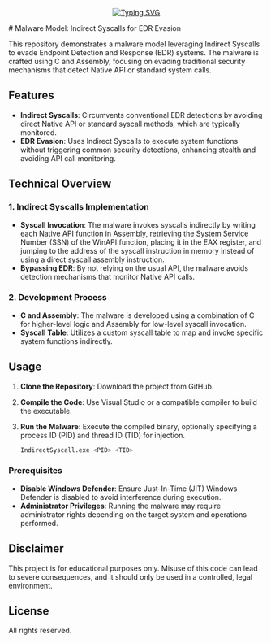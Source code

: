 

<!--   my-ticker -->    
<!-- &emsp;&emsp;&emsp;&emsp;&emsp;&emsp;&emsp;&emsp;&emsp;[![Typing SVG](https://readme-typing-svg.herokuapp.com?color=%F0E68C&center=true&vCenter=true&width=500&lines=S4L1M+MalWareDev"")](https://git.io/typing-svg) -->

<p align="center">
  <a href="https://git.io/typing-svg">
    <img src="https://readme-typing-svg.herokuapp.com?color=%F0E68C&center=true&vCenter=true&width=500&lines=S4L1M+MalWareDev" alt="Typing SVG">
  </a>
</p>
# Malware Model: Indirect Syscalls for EDR Evasion

This repository demonstrates a malware model leveraging Indirect Syscalls to evade Endpoint Detection and Response (EDR) systems. The malware is crafted using C and Assembly, focusing on evading traditional security mechanisms that detect Native API or standard system calls.

## Features

- **Indirect Syscalls**: Circumvents conventional EDR detections by avoiding direct Native API or standard syscall methods, which are typically monitored.
- **EDR Evasion**: Uses Indirect Syscalls to execute system functions without triggering common security detections, enhancing stealth and avoiding API call monitoring.

## Technical Overview

### 1. Indirect Syscalls Implementation
- **Syscall Invocation**: The malware invokes syscalls indirectly by writing each Native API function in Assembly, retrieving the System Service Number (SSN) of the WinAPI function, placing it in the EAX register, and jumping to the address of the syscall instruction in memory instead of using a direct syscall assembly instruction.
- **Bypassing EDR**: By not relying on the usual API, the malware avoids detection mechanisms that monitor Native API calls.

### 2. Development Process
- **C and Assembly**: The malware is developed using a combination of C for higher-level logic and Assembly for low-level syscall invocation.
- **Syscall Table**: Utilizes a custom syscall table to map and invoke specific system functions indirectly.

## Usage

1. **Clone the Repository**: Download the project from GitHub.
2. **Compile the Code**: Use Visual Studio or a compatible compiler to build the executable.
3. **Run the Malware**: Execute the compiled binary, optionally specifying a process ID (PID) and thread ID (TID) for injection.

    ```bash
    IndirectSyscall.exe <PID> <TID>
    ```

### Prerequisites

- **Disable Windows Defender**: Ensure Just-In-Time (JIT) Windows Defender is disabled to avoid interference during execution.
- **Administrator Privileges**: Running the malware may require administrator rights depending on the target system and operations performed.

## Disclaimer

This project is for educational purposes only. Misuse of this code can lead to severe consequences, and it should only be used in a controlled, legal environment.

## License

All rights reserved.
